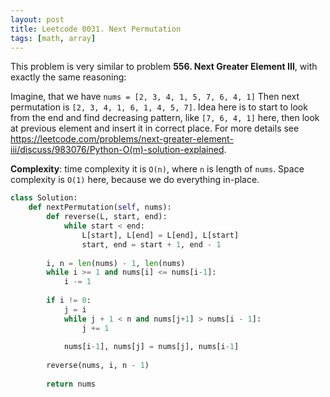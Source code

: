 ```yaml
---
layout: post
title: Leetcode 0031. Next Permutation
tags: [math, array]
---
```


This problem is very similar to problem **556. Next Greater Element III**, with exactly the same reasoning:

Imagine, that we have `nums = [2, 3, 4, 1, 5, 7, 6, 4, 1]` Then next permutation is `[2, 3, 4, 1, 6, 1, 4, 5, 7]`. Idea here is to start to look from the end and find decreasing pattern, like `[7, 6, 4, 1]` here, then look at previous element and insert it in correct place. For more details see https://leetcode.com/problems/next-greater-element-iii/discuss/983076/Python-O(m)-solution-explained.

**Complexity**: time complexity it is `O(n)`, where `n` is length of `nums`. Space complexity is `O(1)` here, because we do everything in-place.

```python
class Solution:
    def nextPermutation(self, nums):
        def reverse(L, start, end):
            while start < end:
                L[start], L[end] = L[end], L[start]
                start, end = start + 1, end - 1
        
        i, n = len(nums) - 1, len(nums)
        while i >= 1 and nums[i] <= nums[i-1]:
            i -= 1
            
        if i != 0:
            j = i
            while j + 1 < n and nums[j+1] > nums[i - 1]:
                j += 1
            
            nums[i-1], nums[j] = nums[j], nums[i-1]
        
        reverse(nums, i, n - 1)
        
        return nums
```